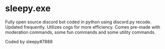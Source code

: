 # sleepy.exe
Fully open source discord bot coded in python using discord.py recode.
Updated frequently.
Utilizes cogs for more efficiency.
Comes pre-made with moderation commands, some fun commands and some utility commands.

Coded by sleepy#7888 
